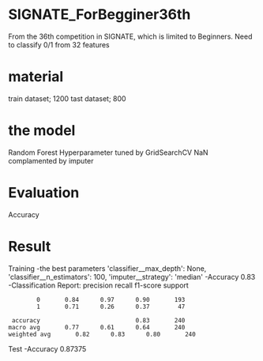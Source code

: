 # SIGNATE_ForBegginer36th
From the 36th competition in SIGNATE, which is limited to Beginners.
Need to classify 0/1 from 32 features

# material
train dataset; 1200
tast dataset; 800

# the model
Random Forest
Hyperparameter tuned by GridSearchCV
NaN complamented by imputer

# Evaluation
Accuracy

# Result
Training
-the best parameters
  'classifier__max_depth': None, 'classifier__n_estimators': 100, 'imputer__strategy': 'median'
-Accuracy
  0.83
-Classification Report:
               precision    recall  f1-score   support

            0       0.84      0.97      0.90       193
            1       0.71      0.26      0.37        47

     accuracy                           0.83       240
    macro avg       0.77      0.61      0.64       240
    weighted avg       0.82      0.83      0.80       240

Test
-Accuracy
  0.87375

